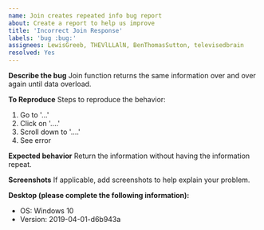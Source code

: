 ```yaml
---
name: Join creates repeated info bug report
about: Create a report to help us improve
title: 'Incorrect Join Response'
labels: 'bug :bug:'
assignees: LewisGreeb, THEVlLLAlN, BenThomasSutton, televisedbrain
resolved: Yes
---
```


**Describe the bug**
Join function returns the same information over and over again until data overload.

**To Reproduce**
Steps to reproduce the behavior:
1. Go to '...'
2. Click on '....'
3. Scroll down to '....'
4. See error

**Expected behavior**
Return the information without having the information repeat.

**Screenshots**
If applicable, add screenshots to help explain your problem.

**Desktop (please complete the following information):**
 - OS: Windows 10
 - Version: 2019-04-01-d6b943a
